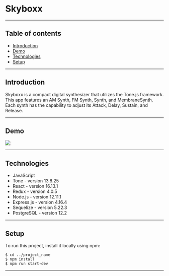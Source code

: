 # Skyboxx
---

## Table of contents

* [Introduction](#introduction)
* [Demo](#demo)
* [Technologies](#technologies)
* [Setup](#setup)

---
## Introduction

Skyboxx is a compact digital synthesizer that utilizes the Tone.js framework.
This app features an AM Synth, FM Synth, Synth, and MembraneSynth.
Each synth has the capability to adjust its Attack, Delay, Sustain, and Release.<br/>

---
## Demo

![](resources/skyboxSynth.gif)

---
## Technologies
* JavaScript
* Tone - version 13.8.25
* React - version 16.13.1
* Redux - version 4.0.5
* Node.js - version 12.11.1
* Express.js - version 4.16.4
* Sequelize - version 5.22.3
* PostgreSQL - version 12.2
---

## Setup

To run this project, install it locally using npm:

```
$ cd ../project_name
$ npm install
$ npm run start-dev
```

---
